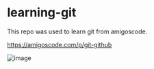 # learning-git
This repo was used to learn git from amigoscode.


https://amigoscode.com/p/git-github

![image](https://user-images.githubusercontent.com/109484813/179873791-06298251-82ad-425e-99e1-eb7ead10fbdc.png)
